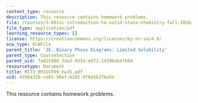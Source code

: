 ```yaml
---
content_type: resource
description: This resource contains homework problems.
file: /courses/3-091sc-introduction-to-solid-state-chemistry-fall-2010/43564326ce0156efb2450f0a5b3fba5e_MIT3_091SCF09_hw35.pdf
file_type: application/pdf
learning_resource_types: []
license: https://creativecommons.org/licenses/by-nc-sa/4.0/
ocw_type: OCWFile
parent_title: '35. Binary Phase Diagrams: Limited Solubility'
parent_type: CourseSection
parent_uid: 7a815988-3da3-035d-e473-14306ab4f684
resourcetype: Document
title: MIT3_091SCF09_hw35.pdf
uid: 43564326-ce01-56ef-b245-0f0a5b3fba5e
---
```

This resource contains homework problems.